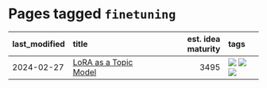 # Pages tagged `finetuning`

|last_modified|title|est. idea maturity|tags
|:---|:---|---:|:---|
|2024-02-27|[LoRA as a Topic Model](../lora_lda.md)|3495|[![](https://img.shields.io/badge/tag-experimental-7c795e)](../tags/experimental.md) [![](https://img.shields.io/badge/tag-finetuning-6a13a1)](../tags/finetuning.md) [![](https://img.shields.io/badge/tag-nlp-1dc0d1)](../tags/nlp.md)|
